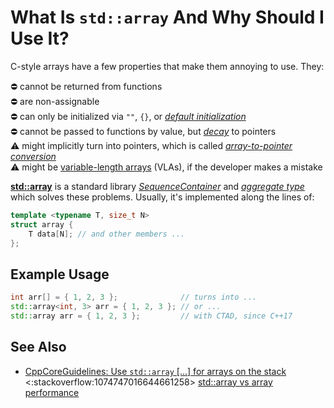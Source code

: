 # What Is `std::array` And Why Should I Use It?

C-style arrays have a few properties that make them annoying to use. They:

:no_entry: cannot be returned from functions<br>
:no_entry: are non-assignable<br>
:no_entry: can only be initialized via `""`, `{}`, or *[default initialization](https://en.cppreference.com/w/cpp/language/default_initialization)*<br>
:no_entry: cannot be passed to functions by value, but *[decay](https://64.github.io/cpp-faq/decay/)* to pointers<br>
:warning: might implicitly turn into pointers, which is called *[array-to-pointer conversion](https://en.cppreference.com/w/cpp/language/implicit_conversion#Array-to-pointer_conversion)*<br>
:warning: might be [variable-length arrays](https://en.wikipedia.org/wiki/Variable-length_array) (VLAs), if the developer makes a mistake

**[std::array](https://en.cppreference.com/w/cpp/container/array)** is a standard library
*[SequenceContainer](https://en.cppreference.com/w/cpp/named_req/SequenceContainer)* and
*[aggregate type](https://en.cppreference.com/w/cpp/language/aggregate_initialization)*
which solves these problems.
Usually, it's implemented along the lines of:
```cpp
template <typename T, size_t N>
struct array {
    T data[N]; // and other members ...
};
```
## Example Usage
```cpp
int arr[] = { 1, 2, 3 };              // turns into ...
std::array<int, 3> arr = { 1, 2, 3 }; // or ...
std::array arr = { 1, 2, 3 };         // with CTAD, since C++17
```

## See Also
- [CppCoreGuidelines: Use `std::array` [...] for arrays on the stack](http://isocpp.github.io/CppCoreGuidelines/CppCoreGuidelines#Res-stack)<br>
<:stackoverflow:1074747016644661258>
[std::array vs array performance](https://stackoverflow.com/q/30263303/5740428)

